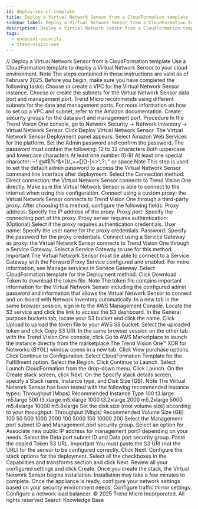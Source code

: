 ```yaml
---
id: deploy-vns-cf-template
title: Deploy a Virtual Network Sensor from a CloudFormation template
sidebar_label: Deploy a Virtual Network Sensor from a CloudFormation template
description: Deploy a Virtual Network Sensor from a CloudFormation template
tags:
  - endpoint-security
  - trend-vision-one
---
```


/*<![CDATA[*/ $('#title').html($('meta[name=map-description]').attr('content')); /*]]>*/ Deploy a Virtual Network Sensor from a CloudFormation template Use a CloudFormation template to deploy a Virtual Network Sensor to your cloud environment. Note The steps contained in these instructions are valid as of February 2025. Before you begin, make sure you have completed the following tasks: Choose or create a VPC for the Virtual Network Sensor instance. Choose or create the subnets for the Virtual Network Sensor data port and management port. Trend Micro recommends using different subnets for the data and management ports. For more information on how to set up a VPC and subnet, refer to the Amazon documentation. Create security groups for the data port and management port. Procedure In the Trend Vision One console, go to Network Security → Network Inventory → Virtual Network Sensor. Click Deploy Virtual Network Sensor. The Virtual Network Sensor Deployment panel appears. Select Amazon Web Services for the platform. Set the Admin password and confirm the password. The password must contain the following: 12 to 32 characters Both uppercase and lowercase characters At least one number (0-9) At least one special character: ~!`@#$%^&*()/_+=[]{}-\|<>',.?:;" or space Note This step is used to set the default admin password to access the Virtual Network Sensor command line interface after deployment. Select the Connection method. Direct connection: the Virtual Network Sensor connects to Trend Vision One directly. Make sure the Virtual Network Sensor is able to connect to the internet when using this configuration. Connect using a custom proxy: the Virtual Network Sensor connects to Trend Vision One through a third-party proxy. After choosing this method, configure the following fields: Proxy address: Specify the IP address of the proxy. Proxy port: Specify the connecting port of the proxy. Proxy server requires authentication: (Optional) Select if the proxy requires authentication credentials. User name: Specify the user name for the proxy credentials. Password: Specify the password for the proxy credentials. Connect using a Service Gateway as proxy: the Virtual Network Sensor connects to Trend Vision One through a Service Gateway. Select a Service Gateway to use for this method. Important The Virtual Network Sensor must be able to connect to a Service Gateway with the Forward Proxy Service configured and enabled. For more information, see Manage services in Service Gateway. Select CloudFormation template for the Deployment method. Click Download Token to download the token file. Note The token file contains important information for the Virtual Network Sensor including the configured admin password and information that allows the Virtual Network Sensor to connect and on-board with Network Inventory automatically. In a new tab in the same browser session, sign in to the AWS Management Console. Locate the S3 service and click the link to access the S3 dashboard. In the General purpose buckets tab, locate your S3 bucket and click the name. Click Upload to upload the token file to your AWS S3 bucket. Select the uploaded token and click Copy S3 URI. In the same browser session on the other tab with the Trend Vision One console, click Go to AWS Marketplace to launch the instance directly from the marketplace.The Trend Vision One™ XDR for Networks (BYOL) window opens in a new tab. Click View purchase options. Click Continue to Configuration. Select CloudFormation Template for the Fulfillment option. Select the Region. Click Continue to Launch. Select Launch CloudFormation from the drop-down menu. Click Launch. On the Create stack screen, click Next. On the Specify stack details screen, specify a Stack name, Instance type, and Disk Size (GB). Note The Virtual Network Sensor has been tested with the following recommended instance types: Throughput (Mbps) Recommended Instance Type 100 t3.large m5.large 500 t3.xlarge m5.xlarge 1000 t3.2xlarge 2000 m5.2xlarge 5000 m5.4xlarge 10000 m5.8xlarge Set the disk size (root volume size) according to your throughput: Throughput (Mbps) Recommended Volume Size (GB) 100 50 500 1000 2000 100 5000 150 10000 200 Select the Management port subnet ID and Management port security group. Select an option for Associate new public IP address for management port? depending on your needs. Select the Data port subnet ID and Data port security group. Paste the copied Token S3 URL. Important You must paste the S3 URI (not the URL) for the sensor to be configured correctly. Click Next. Configure the stack options for the deployment. Select all the checkboxes in the Capabilities and transforms section and click Next. Review all your configured settings and click Create. Once you create the stack, the Virtual Network Sensor begins installation. Installation may take a few minutes to complete. Once the appliance is ready, configure your network settings based on your security environment needs. Configure traffic mirror settings. Configure a network load balancer. © 2025 Trend Micro Incorporated. All rights reserved.Search Knowledge Base